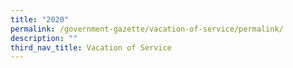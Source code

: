 ```yaml
---
title: "2020"
permalink: /government-gazette/vacation-of-service/permalink/
description: ""
third_nav_title: Vacation of Service
---
```

